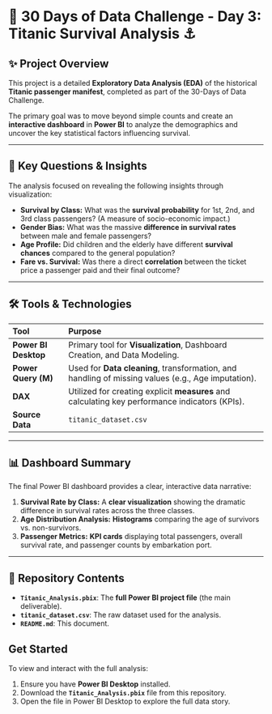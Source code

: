 # 🚢 30 Days of Data Challenge - Day 3: Titanic Survival Analysis ⚓

## ✨ Project Overview

This project is a detailed **Exploratory Data Analysis (EDA)** of the historical **Titanic passenger manifest**, completed as part of the 30-Days of Data Challenge.

The primary goal was to move beyond simple counts and create an **interactive dashboard** in **Power BI** to analyze the demographics and uncover the key statistical factors influencing survival.

---

## 🎯 Key Questions & Insights

The analysis focused on revealing the following insights through visualization:

* **Survival by Class:** What was the **survival probability** for 1st, 2nd, and 3rd class passengers? (A measure of socio-economic impact.)
* **Gender Bias:** What was the massive **difference in survival rates** between male and female passengers?
* **Age Profile:** Did children and the elderly have different **survival chances** compared to the general population?
* **Fare vs. Survival:** Was there a direct **correlation** between the ticket price a passenger paid and their final outcome?

---

## 🛠️ Tools & Technologies

| Tool | Purpose |
| :--- | :--- |
| **Power BI Desktop** | Primary tool for **Visualization**, Dashboard Creation, and Data Modeling. |
| **Power Query (M)** | Used for **Data cleaning**, transformation, and handling of missing values (e.g., Age imputation). |
| **DAX** | Utilized for creating explicit **measures** and calculating key performance indicators (KPIs). |
| **Source Data** | `titanic_dataset.csv` |

---

## 📊 Dashboard Summary

The final Power BI dashboard provides a clear, interactive data narrative:

1.  **Survival Rate by Class:** A **clear visualization** showing the dramatic difference in survival rates across the three classes.
2.  **Age Distribution Analysis:** **Histograms** comparing the age of survivors vs. non-survivors.
3.  **Passenger Metrics:** **KPI cards** displaying total passengers, overall survival rate, and passenger counts by embarkation port.

---

## 📁 Repository Contents

* **`Titanic_Analysis.pbix`**: The **full Power BI project file** (the main deliverable).
* **`titanic_dataset.csv`**: The raw dataset used for the analysis.
* **`README.md`**: This document.

## Get Started

To view and interact with the full analysis:

1.  Ensure you have **Power BI Desktop** installed.
2.  Download the **`Titanic_Analysis.pbix`** file from this repository.
3.  Open the file in Power BI Desktop to explore the full data story.



